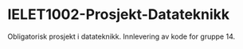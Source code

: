 # IELET1002-Prosjekt-Datateknikk
Obligatorisk prosjekt i datateknikk. Innlevering av kode for gruppe 14.
